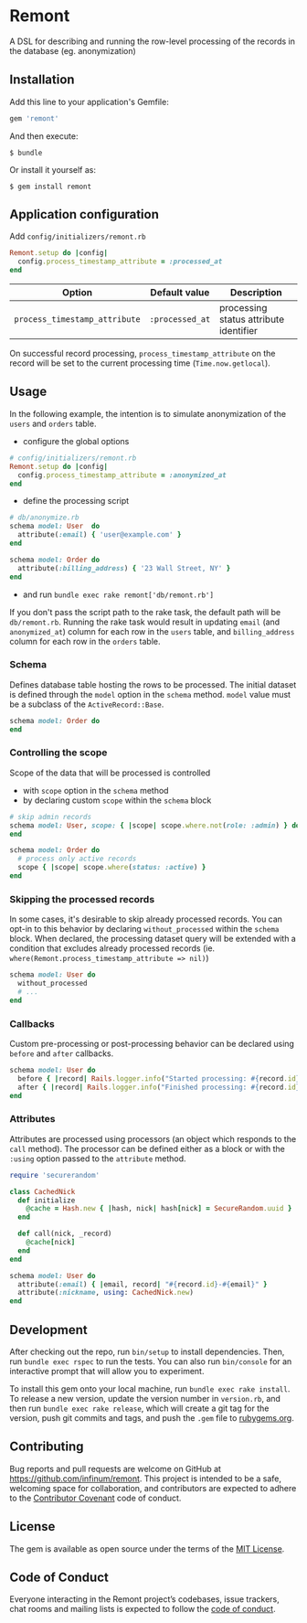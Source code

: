 # Remont

A DSL for describing and running the row-level processing of the records in the database (eg. anonymization)

## Installation
Add this line to your application's Gemfile:
```ruby
gem 'remont'
```

And then execute:

    $ bundle

Or install it yourself as:

    $ gem install remont

## Application configuration
Add `config/initializers/remont.rb`
```ruby
Remont.setup do |config|
  config.process_timestamp_attribute = :processed_at
end
```

| Option                        | Default value    | Description                                |
| ---                           | :---:            | ---                                        |
| `process_timestamp_attribute` | `:processed_at`  | processing status attribute identifier     |

On successful record processing, `process_timestamp_attribute` on the record will be set to the current processing time (`Time.now.getlocal`).

## Usage
In the following example, the intention is to simulate anonymization of the `users` and `orders` table.
- configure the global options
```ruby
# config/initializers/remont.rb
Remont.setup do |config|
  config.process_timestamp_attribute = :anonymized_at
end
```
- define the processing script
```ruby
# db/anonymize.rb
schema model: User  do
  attribute(:email) { 'user@example.com' }
end

schema model: Order do
  attribute(:billing_address) { '23 Wall Street, NY' }
end
```
- and run `bundle exec rake remont['db/remont.rb']`

If you don't pass the script path to the rake task, the default path will be `db/remont.rb`. 
Running the rake task would result in updating `email` (and `anonymized_at`) column for each row in the `users` table, and `billing_address` column for each row in the `orders` table.

### Schema
Defines database table hosting the rows to be processed. The initial dataset is defined through the `model` option in the `schema` method. `model` value must be a subclass of the `ActiveRecord::Base`.
```ruby
schema model: Order do
end
```
### Controlling the scope
Scope of the data that will be processed is controlled
- with `scope` option in the `schema` method
- by declaring custom `scope` within the `schema` block
```ruby
# skip admin records
schema model: User, scope: { |scope| scope.where.not(role: :admin) } do
end

schema model: Order do
  # process only active records
  scope { |scope| scope.where(status: :active) }
end
```
### Skipping the processed records
In some cases, it's desirable to skip already processed records. You can opt-in to this behavior by declaring `without_processed` within the `schema` block. When declared, the processing dataset query will be extended with a condition that excludes already processed records (ie. `where(Remont.process_timestamp_attribute => nil)`)
```ruby
schema model: User do
  without_processed
  # ...
end
```
### Callbacks
Custom pre-processing or post-processing behavior can be declared using `before` and `after` callbacks.
```ruby
schema model: User do
  before { |record| Rails.logger.info("Started processing: #{record.id}") }
  after { |record| Rails.logger.info("Finished processing: #{record.id}") }
end
```
### Attributes
Attributes are processed using processors (an object which responds to the `call` method). The processor can be defined either as a block or with the `:using` option passed to the `attribute` method.
```ruby
require 'securerandom'

class CachedNick
  def initialize
    @cache = Hash.new { |hash, nick| hash[nick] = SecureRandom.uuid }
  end

  def call(nick, _record)
    @cache[nick]
  end
end

schema model: User do
  attribute(:email) { |email, record| "#{record.id}-#{email}" }
  attribute(:nickname, using: CachedNick.new)
end
```

## Development

After checking out the repo, run `bin/setup` to install dependencies. Then, run `bundle exec rspec` to run the tests. You can also run `bin/console` for an interactive prompt that will allow you to experiment.

To install this gem onto your local machine, run `bundle exec rake install`. To release a new version, update the version number in `version.rb`, and then run `bundle exec rake release`, which will create a git tag for the version, push git commits and tags, and push the `.gem` file to [rubygems.org](https://rubygems.org).

## Contributing

Bug reports and pull requests are welcome on GitHub at https://github.com/infinum/remont. This project is intended to be a safe, welcoming space for collaboration, and contributors are expected to adhere to the [Contributor Covenant](http://contributor-covenant.org) code of conduct.

## License

The gem is available as open source under the terms of the [MIT License](https://opensource.org/licenses/MIT).

## Code of Conduct

Everyone interacting in the Remont project’s codebases, issue trackers, chat rooms and mailing lists is expected to follow the [code of conduct](https://github.com/infinum/remont/blob/master/CODE_OF_CONDUCT.md).
